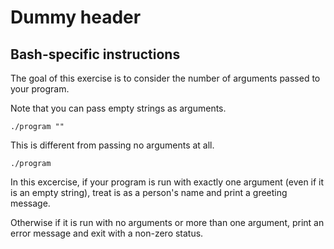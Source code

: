 # Dummy header

## Bash-specific instructions

The goal of this exercise is to consider the number of arguments passed to your program.

Note that you can pass empty strings as arguments.

`./program ""`

This is different from passing no arguments at all.

`./program`

In this excercise, if your program is run with exactly one argument (even if it is an empty string), treat is as a person's name and print a greeting message.

Otherwise if it is run with no arguments or more than one argument, print an error message and exit with a non-zero status.
